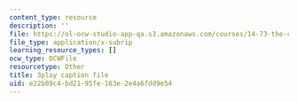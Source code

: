 ```yaml
---
content_type: resource
description: ''
file: https://ol-ocw-studio-app-qa.s3.amazonaws.com/courses/14-73-the-challenge-of-world-poverty-spring-2011/e22b89c4bd2195fe163e2e4a6fdd9e54_LLdc7VyZHt4.srt
file_type: application/x-subrip
learning_resource_types: []
ocw_type: OCWFile
resourcetype: Other
title: 3play caption file
uid: e22b89c4-bd21-95fe-163e-2e4a6fdd9e54
---
```

